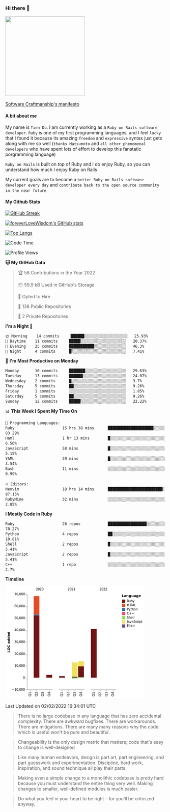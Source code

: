 ### Hi there 👋

<!--
**foreverLoveWisdom/foreverLoveWisdom** is a ✨ _special_ ✨ repository because its `README.md` (this file) appears on your GitHub profile.

Here are some ideas to get you started:

- 🔭 I’m currently working on ...
- 🌱 I’m currently learning ...
- 👯 I’m looking to collaborate on ...
- 🤔 I’m looking for help with ...
- 💬 Ask me about ...
- 📫 How to reach me: ...
- 😄 Pronouns: ...
- ⚡ Fun fact: ...
-->

<img src="https://codecondo.com/wp-content/uploads/2017/09/railslogo.png" width="250" height="250">

[Software Craftmanship's manifesto](http://manifesto.softwarecraftsmanship.org/)

#### A bit about me
My name is `Tien Do`. I am currently working as a `Ruby on Rails software developer`. `Ruby` is one of my first programming languages, and I feel `lucky` that I found it because its amazing `freedom` and `expressive` syntax just gets along with me so well (`thanks Matsumoto` and `all other phenomenal developers` who have spent lots of effort to develop this fanstatic porgramming language)

`Ruby on Rails` is built on top of Ruby and I do enjoy Ruby, so you can understand how much I enjoy Ruby on Rails

My current goals are to become a `better Ruby on Rails software developer every day` and `contribute back to the open source community in the near future`

#### My Github Stats

[![GitHub Streak](https://github-readme-streak-stats.herokuapp.com/?user=foreverLoveWisdom&theme=dracula)](https://git.io/streak-stats)
&nbsp;
&nbsp;

[![foreverLoveWisdom's GitHub stats](https://github-readme-stats.vercel.app/api?username=foreverLoveWisdom&show_icons=true&theme=react&count_private=true)](https://github.com/anuraghazra/github-readme-stats)

[![Top Langs](https://github-readme-stats.vercel.app/api/top-langs/?username=foreverLoveWisdom&show_icons=true&theme=vue-dark)](https://github.com/anuraghazra/github-readme-stats)

<!--START_SECTION:waka-->
![Code Time](http://img.shields.io/badge/Code%20Time-884%20hrs%2010%20mins-blue)

![Profile Views](http://img.shields.io/badge/Profile%20Views-0-blue)

**🐱 My GitHub Data** 

> 🏆 58 Contributions in the Year 2022
 > 
> 📦 59.9 kB Used in GitHub's Storage 
 > 
> 💼 Opted to Hire
 > 
> 📜 138 Public Repositories 
 > 
> 🔑 2 Private Repositories  
 > 
**I'm a Night 🦉** 

```text
🌞 Morning    14 commits     ██████░░░░░░░░░░░░░░░░░░░   25.93% 
🌆 Daytime    11 commits     █████░░░░░░░░░░░░░░░░░░░░   20.37% 
🌃 Evening    25 commits     ███████████░░░░░░░░░░░░░░   46.3% 
🌙 Night      4 commits      █░░░░░░░░░░░░░░░░░░░░░░░░   7.41%

```
📅 **I'm Most Productive on Monday** 

```text
Monday       16 commits     ███████░░░░░░░░░░░░░░░░░░   29.63% 
Tuesday      13 commits     ██████░░░░░░░░░░░░░░░░░░░   24.07% 
Wednesday    2 commits      █░░░░░░░░░░░░░░░░░░░░░░░░   3.7% 
Thursday     5 commits      ██░░░░░░░░░░░░░░░░░░░░░░░   9.26% 
Friday       1 commits      ░░░░░░░░░░░░░░░░░░░░░░░░░   1.85% 
Saturday     5 commits      ██░░░░░░░░░░░░░░░░░░░░░░░   9.26% 
Sunday       12 commits     █████░░░░░░░░░░░░░░░░░░░░   22.22%

```


📊 **This Week I Spent My Time On** 

```text
💬 Programming Languages: 
Ruby                     15 hrs 38 mins      ████████████████████░░░░░   83.29% 
Haml                     1 hr 13 mins        █░░░░░░░░░░░░░░░░░░░░░░░░   6.56% 
JavaScript               58 mins             █░░░░░░░░░░░░░░░░░░░░░░░░   5.15% 
YAML                     39 mins             █░░░░░░░░░░░░░░░░░░░░░░░░   3.54% 
Bash                     11 mins             ░░░░░░░░░░░░░░░░░░░░░░░░░   0.99%

🔥 Editors: 
Neovim                   18 hrs 14 mins      ████████████████████████░   97.15% 
RubyMine                 32 mins             ░░░░░░░░░░░░░░░░░░░░░░░░░   2.85%

```

**I Mostly Code in Ruby** 

```text
Ruby                     26 repos            █████████████████░░░░░░░░   70.27% 
Python                   4 repos             ██░░░░░░░░░░░░░░░░░░░░░░░   10.81% 
Shell                    2 repos             █░░░░░░░░░░░░░░░░░░░░░░░░   5.41% 
JavaScript               2 repos             █░░░░░░░░░░░░░░░░░░░░░░░░   5.41% 
C++                      1 repo              ░░░░░░░░░░░░░░░░░░░░░░░░░   2.7%

```


**Timeline**

![Chart not found](https://raw.githubusercontent.com/foreverLoveWisdom/foreverLoveWisdom/main/charts/bar_graph.png) 


 Last Updated on 02/02/2022 16:34:01 UTC
<!--END_SECTION:waka-->


> There is no large codebase in any language that has zero accidental complexity. There are awkward bugfixes. There are workarounds. There are mitigations.
> There are many many reasons why the code which is useful won't be pure and beautiful.

> Changeability is the only design metric that matters; code that's easy to change is well-designed

> Like many human endeavors, design is part art, part engineering, and part guesswork and experimentation. Discipline, hard work, inspiration, and sound technique all play their parts

> Mak­ing even a sim­ple change to a mono­lith­ic code­base is pret­ty hard because you must under­stand the entire thing very well. Mak­ing changes to small­er, well-defined mod­ules is much easier.
 
 > Do what you feel in your heart to be right – for you’ll be criticized anyway.
